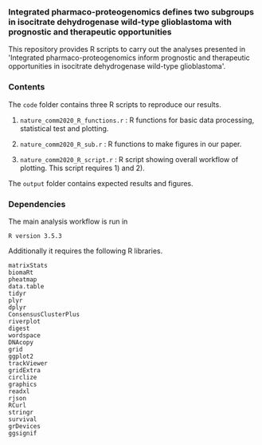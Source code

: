 ### Integrated pharmaco-proteogenomics defines two subgroups in isocitrate dehydrogenase wild-type glioblastoma with prognostic and therapeutic opportunities
This repository provides R scripts to carry out the analyses presented in 'Integrated pharmaco-proteogenomics inform prognostic and therapeutic opportunities in isocitrate dehydrogenase wild-type glioblastoma'.

### Contents
The `code` folder contains three R scripts to reproduce our results.
1) `nature_comm2020_R_functions.r` : R functions for basic data processing, statistical test and plotting.

2) `nature_comm2020_R_sub.r` : R functions to make figures in our paper.

3) `nature_comm2020_R_script.r` : R script showing overall workflow of plotting. This script requires 1) and 2).

The `output` folder contains expected results and figures.

### Dependencies
The main analysis workflow is run in

  `R version 3.5.3`

Additionally it requires the following R libraries.
```
matrixStats  
biomaRt  
pheatmap  
data.table  
tidyr  
plyr  
dplyr  
ConsensusClusterPlus  
riverplot  
digest  
wordspace  
DNAcopy  
grid  
ggplot2  
trackViewer  
gridExtra  
circlize  
graphics  
readxl  
rjson  
RCurl  
stringr  
survival  
grDevices  
ggsignif
 ```
